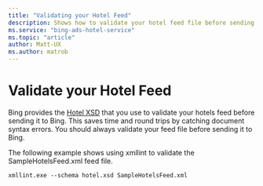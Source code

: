 ```yaml
---
title: "Validating your Hotel Feed"
description: Shows how to validate your hotel feed file before sending it to Bing.
ms.service: "bing-ads-hotel-service"
ms.topic: "article"
author: Matt-UX
ms.author: matrob
---
```


# Validate your Hotel Feed

Bing provides the [Hotel XSD](https://bhacstatic.blob.core.windows.net/schemas/hotelv2.xsd) that you use to validate your hotels feed before sending it to Bing. This saves time and round trips by catching document syntax errors. You should always validate your feed file before sending it to Bing.

The following example shows using xmllint to validate the SampleHotelsFeed.xml feed file.

```
xmllint.exe --schema hotel.xsd SampleHotelsFeed.xml
```
